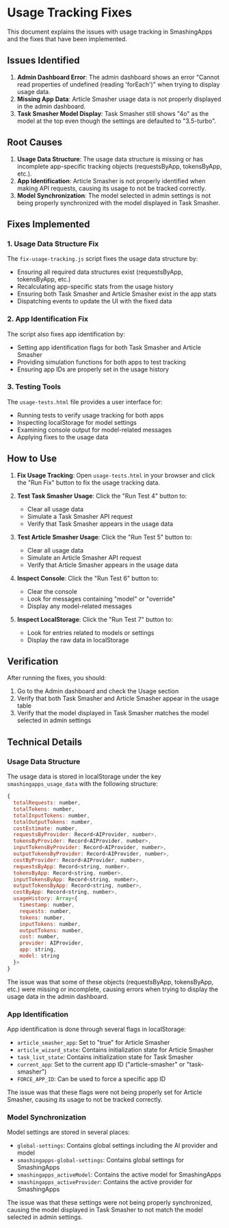 # Usage Tracking Fixes

This document explains the issues with usage tracking in SmashingApps and the fixes that have been implemented.

## Issues Identified

1. **Admin Dashboard Error**: The admin dashboard shows an error "Cannot read properties of undefined (reading 'forEach')" when trying to display usage data.
2. **Missing App Data**: Article Smasher usage data is not properly displayed in the admin dashboard.
3. **Task Smasher Model Display**: Task Smasher still shows "4o" as the model at the top even though the settings are defaulted to "3.5-turbo".

## Root Causes

1. **Usage Data Structure**: The usage data structure is missing or has incomplete app-specific tracking objects (requestsByApp, tokensByApp, etc.).
2. **App Identification**: Article Smasher is not properly identified when making API requests, causing its usage to not be tracked correctly.
3. **Model Synchronization**: The model selected in admin settings is not being properly synchronized with the model displayed in Task Smasher.

## Fixes Implemented

### 1. Usage Data Structure Fix

The `fix-usage-tracking.js` script fixes the usage data structure by:

- Ensuring all required data structures exist (requestsByApp, tokensByApp, etc.)
- Recalculating app-specific stats from the usage history
- Ensuring both Task Smasher and Article Smasher exist in the app stats
- Dispatching events to update the UI with the fixed data

### 2. App Identification Fix

The script also fixes app identification by:

- Setting app identification flags for both Task Smasher and Article Smasher
- Providing simulation functions for both apps to test tracking
- Ensuring app IDs are properly set in the usage history

### 3. Testing Tools

The `usage-tests.html` file provides a user interface for:

- Running tests to verify usage tracking for both apps
- Inspecting localStorage for model settings
- Examining console output for model-related messages
- Applying fixes to the usage data

## How to Use

1. **Fix Usage Tracking**: Open `usage-tests.html` in your browser and click the "Run Fix" button to fix the usage tracking data.

2. **Test Task Smasher Usage**: Click the "Run Test 4" button to:
   - Clear all usage data
   - Simulate a Task Smasher API request
   - Verify that Task Smasher appears in the usage data

3. **Test Article Smasher Usage**: Click the "Run Test 5" button to:
   - Clear all usage data
   - Simulate an Article Smasher API request
   - Verify that Article Smasher appears in the usage data

4. **Inspect Console**: Click the "Run Test 6" button to:
   - Clear the console
   - Look for messages containing "model" or "override"
   - Display any model-related messages

5. **Inspect LocalStorage**: Click the "Run Test 7" button to:
   - Look for entries related to models or settings
   - Display the raw data in localStorage

## Verification

After running the fixes, you should:

1. Go to the Admin dashboard and check the Usage section
2. Verify that both Task Smasher and Article Smasher appear in the usage table
3. Verify that the model displayed in Task Smasher matches the model selected in admin settings

## Technical Details

### Usage Data Structure

The usage data is stored in localStorage under the key `smashingapps_usage_data` with the following structure:

```javascript
{
  totalRequests: number,
  totalTokens: number,
  totalInputTokens: number,
  totalOutputTokens: number,
  costEstimate: number,
  requestsByProvider: Record<AIProvider, number>,
  tokensByProvider: Record<AIProvider, number>,
  inputTokensByProvider: Record<AIProvider, number>,
  outputTokensByProvider: Record<AIProvider, number>,
  costByProvider: Record<AIProvider, number>,
  requestsByApp: Record<string, number>,
  tokensByApp: Record<string, number>,
  inputTokensByApp: Record<string, number>,
  outputTokensByApp: Record<string, number>,
  costByApp: Record<string, number>,
  usageHistory: Array<{
    timestamp: number,
    requests: number,
    tokens: number,
    inputTokens: number,
    outputTokens: number,
    cost: number,
    provider: AIProvider,
    app: string,
    model: string
  }>
}
```

The issue was that some of these objects (requestsByApp, tokensByApp, etc.) were missing or incomplete, causing errors when trying to display the usage data in the admin dashboard.

### App Identification

App identification is done through several flags in localStorage:

- `article_smasher_app`: Set to "true" for Article Smasher
- `article_wizard_state`: Contains initialization state for Article Smasher
- `task_list_state`: Contains initialization state for Task Smasher
- `current_app`: Set to the current app ID ("article-smasher" or "task-smasher")
- `FORCE_APP_ID`: Can be used to force a specific app ID

The issue was that these flags were not being properly set for Article Smasher, causing its usage to not be tracked correctly.

### Model Synchronization

Model settings are stored in several places:

- `global-settings`: Contains global settings including the AI provider and model
- `smashingapps-global-settings`: Contains global settings for SmashingApps
- `smashingapps_activeModel`: Contains the active model for SmashingApps
- `smashingapps_activeProvider`: Contains the active provider for SmashingApps

The issue was that these settings were not being properly synchronized, causing the model displayed in Task Smasher to not match the model selected in admin settings.